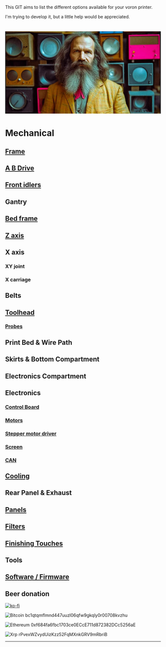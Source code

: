 This GIT aims to list the different options available for your voron printer.

I'm trying to develop it, but a little help would be appreciated.

![Mendeleyeev](/IMG/mendeleyeev2.JPG "mendeleevpedia")
======

# Mechanical

## [Frame](frame.md)

## [A B Drive](ABdrive.md)

## [Front idlers](https://github.com/LegionPleingaz/Voronpedia/blob/main/front_idlers.md)

## Gantry

## [Bed frame](bed.md)

## [Z axis](https://github.com/LegionPleingaz/Voronpedia/blob/main/z%20axis.md)

## X axis
### XY joint
### X carriage

## Belts

## [Toolhead](toolhead.md)
### [Probes](probes.md)

## Print Bed & Wire Path

## Skirts & Bottom Compartment

## Electronics Compartment

## Electronics
### [Control Board](controlboard.md)
### [Motors](motors.md)
### [Stepper motor driver](SMD.md)
### [Screen](screen.md)
### [CAN](CAN.md)

## [Cooling](cooling.md)

## Rear Panel & Exhaust

## [Panels](panels.md)

## [Filters](filters.md)

## [Finishing Touches](finish.md)

## Tools

## [Software / Firmware](software.md)



## Beer donation
[![ko-fi](https://ko-fi.com/img/githubbutton_sm.svg)](https://ko-fi.com/W7W6USGTM)

![Bitcoin](https://img.shields.io/badge/Bitcoin-000?style=for-the-badge&logo=bitcoin&logoColor=white) bc1qtqmflmnd447uuzl06qfw9gkqly0r00708kvzhu

![Ethereum](https://img.shields.io/badge/Ethereum-3C3C3D?style=for-the-badge&logo=Ethereum&logoColor=white) 0xf684fa6fbc1703ce0ECcE711d872382DCc5256aE

![Xrp](https://img.shields.io/badge/Xrp-black?style=for-the-badge&logo=xrp&logoColor=white) rPvexWZvydUizKzz52FqMXnkGRV9mRbriB

---
